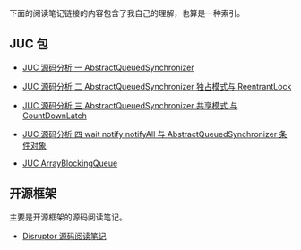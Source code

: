 
下面的阅读笔记链接的内容包含了我自己的理解，也算是一种索引。

##   JUC 包
*  [JUC 源码分析 一 AbstractQueuedSynchronizer](http://coderbee.net/index.php/concurrent/20131209/614)
*  [JUC 源码分析 二 AbstractQueuedSynchronizer 独占模式与 ReentrantLock](http://coderbee.net/index.php/concurrent/20131209/618)
*  [JUC 源码分析 三 AbstractQueuedSynchronizer 共享模式 与 CountDownLatch](http://coderbee.net/index.php/concurrent/20131213/631)
*  [JUC 源码分析 四 wait notify notifyAll 与 AbstractQueuedSynchronizer 条件对象](http://coderbee.net/index.php/concurrent/20131220/653)


*  [JUC ArrayBlockingQueue](http://coderbee.net/index.php/concurrent/20131225/682)




##   开源框架
主要是开源框架的源码阅读笔记。

*   [Disruptor 源码阅读笔记](http://coderbee.net/index.php/open-source/20130812/400)

